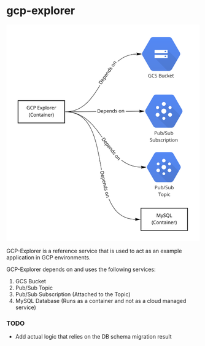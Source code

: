# gcp-explorer


![](./media/chart.png) 

GCP-Explorer is a reference service that is used to act as an example application in GCP environments.

GCP-Explorer depends on and uses the following services:
1. GCS Bucket
2. Pub/Sub Topic
3. Pub/Sub Subscription (Attached to the Topic)
4. MySQL Database (Runs as a container and not as a cloud managed service)

### TODO
* Add actual logic that relies on the DB schema migration result